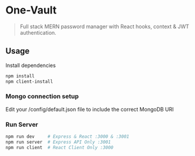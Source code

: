 # One-Vault

> Full stack MERN password manager with React hooks, context & JWT authentication.

## Usage

Install dependencies

```bash
npm install
npm client-install
```

### Mongo connection setup

Edit your /config/default.json file to include the correct MongoDB URI

### Run Server

```bash
npm run dev     # Express & React :3000 & :3001
npm run server  # Express API Only :3001
npm run client  # React Client Only :3000
```
